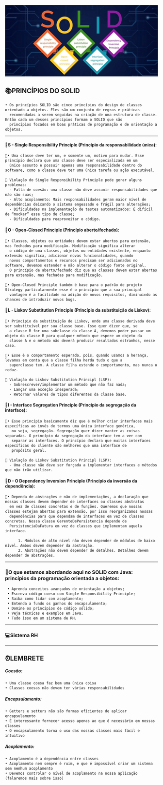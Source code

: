 <div align="center">
    <img src="https://github.com/Julianamcs/rh/blob/main/src/br/com/alura/rh/img/Solid2.png" width="600px"></h1>
</div>

## :books:PRINCÍPIOS DO SOLID

    • Os princípios SOLID são cinco princípios do design de classes orientado a objetos. Eles são um conjunto de regras e práticas 
      recomendadas a serem seguidas na criação de uma estrutura de classe. Então cada um desses princípios formam o SOLID que são 
      princípios focados em boas práticas de programação e de orientação a objetos. 
<hr/>

#### :bookmark_tabs:S - Single Responsibility Principle (Princípio da responsabilidade única):
      
    🎯• Uma classe deve ter um, e somente um, motivo para mudar. Esse princípio declara que uma classe deve ser especializada em um 
      único assunto e possuir apenas uma responsabilidade dentro do software, como a classe deve ter uma única tarefa ou ação executável.
       
    🚨 Violação do Single Responsibility Principle pode gerar alguns problemas:
      - Falta de coesão: uma classe não deve assumir responsabilidades que não são suas;
      - Alto acoplamento: Mais responsabilidades geram maior nível de dependências deixando o sistema engessado e frágil para alterações;
      - Dificuldades na implementação de testes automatizados: É difícil de “mockar” esse tipo de classe;
      - Dificuldades para reaproveitar o código.

#### :bookmark_tabs:O - Open-Closed Principle (Princípio aberto/fechado):

    🎯• Classes, objetos ou entidades devem estar abertos para extensão, mas fechados para modificação. Modificação significa alterar 
      o código de uma classes, objetos ou entidades existente, enquanto extensão significa, adicionar novas funcionalidades, quando 
      novos comportamentos e recursos precisam ser adicionados no software, devemos estender e não alterar o código fonte original. 
      O princípio de aberto/fechado diz que as classes devem estar abertas para extensão, mas fechadas para modificação. 

    🎯• Open-Closed Principle também é base para o padrão de projeto Strategy particularmente esse é o princípio que a sua principal 
      vantagem é a facilidade na adição de novos requisitos, diminuindo as chances de introduzir novos bugs.

#### :bookmark_tabs:L - Liskov Substitution Principle (Princípio da substituição de Liskov):
      
    🎯• Princípio da substituição de Liskov, onde uma classe derivada deve ser substituível por sua classe base. Isso quer dizer que, se 
      a classe B for uma subclasse da classe A, devemos poder passar um objeto da classe B para qualquer método que espere um objeto da
      classe A e o método não deverá produzir resultados estranhos, nesse caso.

    🎯• Esse é o comportamento esperado, pois, quando usamos a herança, levamos em conta que a classe filha herda tudo o que a 
      superclasse tem. A classe filha estende o comportamento, mas nunca o reduz.
       
    🚨 Violação do Liskov Substitution Principl (LSP):
      - Sobrescrever/implementar um método que não faz nada;
      - Lançar uma exceção inesperada;
      - Retornar valores de tipos diferentes da classe base.

#### :bookmark_tabs:I - Interface Segregation Principle (Princípio da segregação da interface):
   
    🎯• Esse princípio basicamente diz que é melhor criar interfaces mais específicas ao invés de termos uma única interface genérica, 
       ou seja, segregação. Segregação quer dizer manter as coisas separadas. O princípio da segregação da interface tem a ver com 
       separar as interfaces. O princípio declara que muitas interfaces específicas do cliente são melhores que uma interface de 
       propósito geral.

    🚨 Violação do Liskov Substitution Principl (LSP):
      - Uma classe não deve ser forçada a implementar interfaces e métodos que não irão utilizar.

#### :bookmark_tabs:D - O Dependency Inversion Principle (Princípio da inversão da dependência):
 
    🎯• Dependa de abstrações e não de implementações, a declaração que nossas classes devem depender de interfaces ou classes abstratas
      em vez de classes concretas e de funções. Queremos que nossas classes estejam abertas para extensão, por isso reorganizamos nossas 
      dependências para que dependam de interfaces em vez de classes concretas. Nossa classe GerenteDePersistencia depende de 
      PersistenciaDaFatura em vez de classes que implementam aquela interface.
      
          1. Módulos de alto nível não devem depender de módulos de baixo nível. Ambos devem depender da abstração.
          2. Abstrações não devem depender de detalhes. Detalhes devem depender de abstrações.
<hr/>

### :footprints:O que estamos abordando aqui no SOLID com Java: princípios da programação orientada a objetos:
   
     • Aprenda conceitos avançados de orientação a objetos;
     • Escreva código coeso com Single Responsibility Principle;
     • Saiba como lidar com acoplamento;
     • Entenda a fundo os ganhos do encapsulamento;
     • Domine os princípios de código sólido;
     • Veja técnicas e exemplos em Java;
     • Tudo isso em um sistema de RH.  
 <hr/>

### :computer:Sistema RH
 <hr/>
 
## :alarm_clock:LEMBRETE
##### Coesão:
    • Uma classe coesa faz bem uma única coisa
    • Classes coesas não devem ter várias responsabilidades
    
##### Encapsulamento:
    • Getters e setters não são formas eficientes de aplicar encapsulamento
    • É interessante fornecer acesso apenas ao que é necessário em nossas classes
    • O encapsulamento torna o uso das nossas classes mais fácil e intuitivo
    
##### Acoplamento:
    • Acoplamento é a dependência entre classes
    • Acoplamento nem sempre é ruim, e que é impossível criar um sistema sem nenhum acoplamento
    • Devemos controlar o nível de acoplamento na nossa aplicação (falaremos mais sobre isso)
